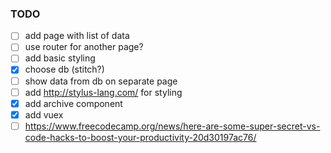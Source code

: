 ### TODO

- [ ] add page with list of data
- [ ] use router for another page?
- [ ] add basic styling
- [x] choose db (stitch?)
- [ ] show data from db on separate page
- [ ] add http://stylus-lang.com/ for styling 
- [x] add archive component
- [x] add vuex
- [ ] https://www.freecodecamp.org/news/here-are-some-super-secret-vs-code-hacks-to-boost-your-productivity-20d30197ac76/

